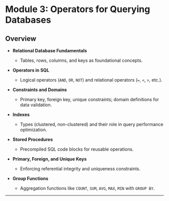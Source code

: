 # Module 3: Operators for Querying Databases

## Overview
- **Relational Database Fundamentals**  
  - Tables, rows, columns, and keys as foundational concepts.

- **Operators in SQL**  
  - Logical operators (`AND`, `OR`, `NOT`) and relational operators (`=`, `<`, `>`, etc.).

- **Constraints and Domains**  
  - Primary key, foreign key, unique constraints; domain definitions for data validation.

- **Indexes**  
  - Types (clustered, non-clustered) and their role in query performance optimization.

- **Stored Procedures**  
  - Precompiled SQL code blocks for reusable operations.

- **Primary, Foreign, and Unique Keys**  
  - Enforcing referential integrity and uniqueness constraints.

- **Group Functions**  
  - Aggregation functions like `COUNT`, `SUM`, `AVG`, `MAX`, `MIN` with `GROUP BY`.

---